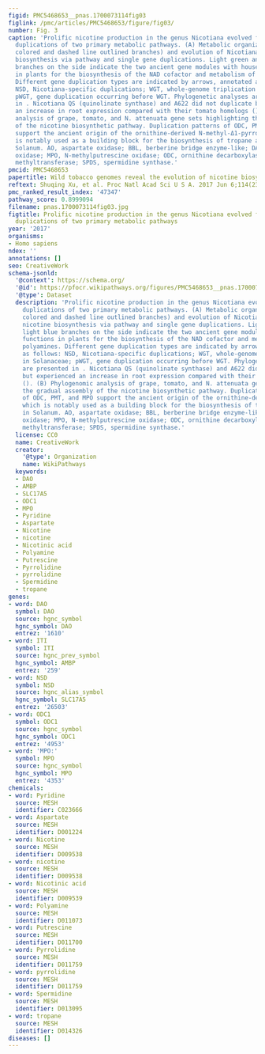 ```yaml
---
figid: PMC5468653__pnas.1700073114fig03
figlink: /pmc/articles/PMC5468653/figure/fig03/
number: Fig. 3
caption: 'Prolific nicotine production in the genus Nicotiana evolved from stepwise
  duplications of two primary metabolic pathways. (A) Metabolic organization (brightly
  colored and dashed line outlined branches) and evolution of Nicotiana-specific nicotine
  biosynthesis via pathway and single gene duplications. Light green and light blue
  branches on the side indicate the two ancient gene modules with housekeeping functions
  in plants for the biosynthesis of the NAD cofactor and metabolism of polyamines.
  Different gene duplication types are indicated by arrows, annotated as follows:
  NSD, Nicotiana-specific duplications; WGT, whole-genome triplication in Solanaceae;
  pWGT, gene duplication occurring before WGT. Phylogenetic analyses are presented
  in . Nicotiana QS (quinolinate synthase) and A622 did not duplicate but experienced
  an increase in root expression compared with their tomato homologs (). (B) Phylogenomic
  analysis of grape, tomato, and N. attenuata gene sets highlighting the gradual assembly
  of the nicotine biosynthetic pathway. Duplication patterns of ODC, PMT, and MPO
  support the ancient origin of the ornithine-derived N-methyl-Δ1-pyrrolinium, which
  is notably used as a building block for the biosynthesis of tropane alkaloids in
  Solanum. AO, aspartate oxidase; BBL, berberine bridge enzyme-like; DAO, diamine
  oxidase; MPO, N-methylputrescine oxidase; ODC, ornithine decarboxylase; PMT, putrescine
  methyltransferase; SPDS, spermidine synthase.'
pmcid: PMC5468653
papertitle: Wild tobacco genomes reveal the evolution of nicotine biosynthesis.
reftext: Shuqing Xu, et al. Proc Natl Acad Sci U S A. 2017 Jun 6;114(23):6133-6138.
pmc_ranked_result_index: '47347'
pathway_score: 0.8999094
filename: pnas.1700073114fig03.jpg
figtitle: Prolific nicotine production in the genus Nicotiana evolved from stepwise
  duplications of two primary metabolic pathways
year: '2017'
organisms:
- Homo sapiens
ndex: ''
annotations: []
seo: CreativeWork
schema-jsonld:
  '@context': https://schema.org/
  '@id': https://pfocr.wikipathways.org/figures/PMC5468653__pnas.1700073114fig03.html
  '@type': Dataset
  description: 'Prolific nicotine production in the genus Nicotiana evolved from stepwise
    duplications of two primary metabolic pathways. (A) Metabolic organization (brightly
    colored and dashed line outlined branches) and evolution of Nicotiana-specific
    nicotine biosynthesis via pathway and single gene duplications. Light green and
    light blue branches on the side indicate the two ancient gene modules with housekeeping
    functions in plants for the biosynthesis of the NAD cofactor and metabolism of
    polyamines. Different gene duplication types are indicated by arrows, annotated
    as follows: NSD, Nicotiana-specific duplications; WGT, whole-genome triplication
    in Solanaceae; pWGT, gene duplication occurring before WGT. Phylogenetic analyses
    are presented in . Nicotiana QS (quinolinate synthase) and A622 did not duplicate
    but experienced an increase in root expression compared with their tomato homologs
    (). (B) Phylogenomic analysis of grape, tomato, and N. attenuata gene sets highlighting
    the gradual assembly of the nicotine biosynthetic pathway. Duplication patterns
    of ODC, PMT, and MPO support the ancient origin of the ornithine-derived N-methyl-Δ1-pyrrolinium,
    which is notably used as a building block for the biosynthesis of tropane alkaloids
    in Solanum. AO, aspartate oxidase; BBL, berberine bridge enzyme-like; DAO, diamine
    oxidase; MPO, N-methylputrescine oxidase; ODC, ornithine decarboxylase; PMT, putrescine
    methyltransferase; SPDS, spermidine synthase.'
  license: CC0
  name: CreativeWork
  creator:
    '@type': Organization
    name: WikiPathways
  keywords:
  - DAO
  - AMBP
  - SLC17A5
  - ODC1
  - MPO
  - Pyridine
  - Aspartate
  - Nicotine
  - nicotine
  - Nicotinic acid
  - Polyamine
  - Putrescine
  - Pyrrolidine
  - pyrrolidine
  - Spermidine
  - tropane
genes:
- word: DAO
  symbol: DAO
  source: hgnc_symbol
  hgnc_symbol: DAO
  entrez: '1610'
- word: ITI
  symbol: ITI
  source: hgnc_prev_symbol
  hgnc_symbol: AMBP
  entrez: '259'
- word: NSD
  symbol: NSD
  source: hgnc_alias_symbol
  hgnc_symbol: SLC17A5
  entrez: '26503'
- word: ODC1
  symbol: ODC1
  source: hgnc_symbol
  hgnc_symbol: ODC1
  entrez: '4953'
- word: 'MPO:'
  symbol: MPO
  source: hgnc_symbol
  hgnc_symbol: MPO
  entrez: '4353'
chemicals:
- word: Pyridine
  source: MESH
  identifier: C023666
- word: Aspartate
  source: MESH
  identifier: D001224
- word: Nicotine
  source: MESH
  identifier: D009538
- word: nicotine
  source: MESH
  identifier: D009538
- word: Nicotinic acid
  source: MESH
  identifier: D009539
- word: Polyamine
  source: MESH
  identifier: D011073
- word: Putrescine
  source: MESH
  identifier: D011700
- word: Pyrrolidine
  source: MESH
  identifier: D011759
- word: pyrrolidine
  source: MESH
  identifier: D011759
- word: Spermidine
  source: MESH
  identifier: D013095
- word: tropane
  source: MESH
  identifier: D014326
diseases: []
---
```

